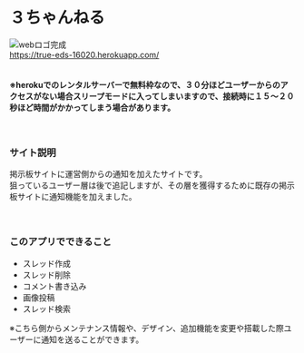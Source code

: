 # ３ちゃんねる

![webロゴ完成](https://user-images.githubusercontent.com/74532874/125621032-bcb2e41a-85cf-48be-9bad-172a3e02239d.jpg)<br>
https://true-eds-16020.herokuapp.com/<br>
<br>
<br>
**※herokuでのレンタルサーバーで無料枠なので、３０分ほどユーザーからのアクセスがない場合スリープモードに入ってしまいますので、接続時に１５～２０秒ほど時間がかかってしまう場合があります。**<br>
<br>
<br>
### サイト説明
掲示板サイトに運営側からの通知を加えたサイトです。<br>
狙っているユーザー層は後で追記しますが、その層を獲得するために既存の掲示板サイトに通知機能を加えました。<br>
<br>
<br>
### このアプリでできること
* スレッド作成
* スレッド削除
* コメント書き込み
* 画像投稿
* スレッド検索

※こちら側からメンテナンス情報や、デザイン、追加機能を変更や搭載した際ユーザーに通知を送ることができます。

##
